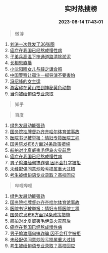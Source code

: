 <div align="center"><h2>实时热搜榜</h2><h4>2023-08-14 17:43:01</h4></div>

> 微博  

1. [刘涛一次性发了36张图](https://s.weibo.com/weibo?q=%23%E5%88%98%E6%B6%9B%E4%B8%80%E6%AC%A1%E6%80%A7%E5%8F%91%E4%BA%8636%E5%BC%A0%E5%9B%BE%23&t=31&band_rank=1&Refer=top)<br />
2. [癌症在我国已经熬成慢性病](https://s.weibo.com/weibo?q=%23%E7%99%8C%E7%97%87%E5%9C%A8%E6%88%91%E5%9B%BD%E5%B7%B2%E7%BB%8F%E7%86%AC%E6%88%90%E6%85%A2%E6%80%A7%E7%97%85%23&t=31&band_rank=2&Refer=top)<br />
3. [子弟兵高温下抢通道路清除淤泥](https://s.weibo.com/weibo?q=%23%E5%AD%90%E5%BC%9F%E5%85%B5%E9%AB%98%E6%B8%A9%E4%B8%8B%E6%8A%A2%E9%80%9A%E9%81%93%E8%B7%AF%E6%B8%85%E9%99%A4%E6%B7%A4%E6%B3%A5%23&t=31&band_rank=3&Refer=top)<br />
4. [长相思直播](https://s.weibo.com/weibo?q=%E9%95%BF%E7%9B%B8%E6%80%9D%E7%9B%B4%E6%92%AD&t=31&band_rank=4&Refer=top)<br />
5. [小沈阳晒女儿与薛之谦合照](https://s.weibo.com/weibo?q=%23%E5%B0%8F%E6%B2%88%E9%98%B3%E6%99%92%E5%A5%B3%E5%84%BF%E4%B8%8E%E8%96%9B%E4%B9%8B%E8%B0%A6%E5%90%88%E7%85%A7%23&t=31&band_rank=5&Refer=top)<br />
6. [中国警察让孤注一掷导演不要害怕](https://s.weibo.com/weibo?q=%23%E4%B8%AD%E5%9B%BD%E8%AD%A6%E5%AF%9F%E8%AE%A9%E5%AD%A4%E6%B3%A8%E4%B8%80%E6%8E%B7%E5%AF%BC%E6%BC%94%E4%B8%8D%E8%A6%81%E5%AE%B3%E6%80%95%23&t=31&band_rank=6&Refer=top)<br />
7. [冯绍峰的女主运](https://s.weibo.com/weibo?q=%23%E5%86%AF%E7%BB%8D%E5%B3%B0%E7%9A%84%E5%A5%B3%E4%B8%BB%E8%BF%90%23&t=31&band_rank=7&Refer=top)<br />
8. [游客称在黄山拍到神秘黄色动物](https://s.weibo.com/weibo?q=%23%E6%B8%B8%E5%AE%A2%E7%A7%B0%E5%9C%A8%E9%BB%84%E5%B1%B1%E6%8B%8D%E5%88%B0%E7%A5%9E%E7%A7%98%E9%BB%84%E8%89%B2%E5%8A%A8%E7%89%A9%23&t=31&band_rank=8&Refer=top)<br />
9. [当你被缅甸语专业录取](https://s.weibo.com/weibo?q=%E5%BD%93%E4%BD%A0%E8%A2%AB%E7%BC%85%E7%94%B8%E8%AF%AD%E4%B8%93%E4%B8%9A%E5%BD%95%E5%8F%96&t=31&band_rank=9&Refer=top)<br />

> 知乎  


> 百度  

1. [绿色发展动能强劲](https://www.baidu.com/s?wd=%E7%BB%BF%E8%89%B2%E5%8F%91%E5%B1%95%E5%8A%A8%E8%83%BD%E5%BC%BA%E5%8A%B2&sa=fyb_news&rsv_dl=fyb_news)<br />
2. [国务院挂牌督办齐齐哈尔体育馆事故](https://www.baidu.com/s?wd=%E5%9B%BD%E5%8A%A1%E9%99%A2%E6%8C%82%E7%89%8C%E7%9D%A3%E5%8A%9E%E9%BD%90%E9%BD%90%E5%93%88%E5%B0%94%E4%BD%93%E8%82%B2%E9%A6%86%E4%BA%8B%E6%95%85&sa=fyb_news&rsv_dl=fyb_news)<br />
3. [医院书记被举报：情妇专揽医院工程](https://www.baidu.com/s?wd=%E5%8C%BB%E9%99%A2%E4%B9%A6%E8%AE%B0%E8%A2%AB%E4%B8%BE%E6%8A%A5%EF%BC%9A%E6%83%85%E5%A6%87%E4%B8%93%E6%8F%BD%E5%8C%BB%E9%99%A2%E5%B7%A5%E7%A8%8B&sa=fyb_news&rsv_dl=fyb_news)<br />
4. [国务院发布6方面24条政策措施](https://www.baidu.com/s?wd=%E5%9B%BD%E5%8A%A1%E9%99%A2%E5%8F%91%E5%B8%836%E6%96%B9%E9%9D%A224%E6%9D%A1%E6%94%BF%E7%AD%96%E6%8E%AA%E6%96%BD&sa=fyb_news&rsv_dl=fyb_news)<br />
5. [航拍对比夏威夷毛伊岛火灾前后](https://www.baidu.com/s?wd=%E8%88%AA%E6%8B%8D%E5%AF%B9%E6%AF%94%E5%A4%8F%E5%A8%81%E5%A4%B7%E6%AF%9B%E4%BC%8A%E5%B2%9B%E7%81%AB%E7%81%BE%E5%89%8D%E5%90%8E&sa=fyb_news&rsv_dl=fyb_news)<br />
6. [癌症在我国已经熬成慢性病](https://www.baidu.com/s?wd=%E7%99%8C%E7%97%87%E5%9C%A8%E6%88%91%E5%9B%BD%E5%B7%B2%E7%BB%8F%E7%86%AC%E6%88%90%E6%85%A2%E6%80%A7%E7%97%85&sa=fyb_news&rsv_dl=fyb_news)<br />
7. [男子偷渡缅甸搞诈骗 因不会打字被拒](https://www.baidu.com/s?wd=%E7%94%B7%E5%AD%90%E5%81%B7%E6%B8%A1%E7%BC%85%E7%94%B8%E6%90%9E%E8%AF%88%E9%AA%97+%E5%9B%A0%E4%B8%8D%E4%BC%9A%E6%89%93%E5%AD%97%E8%A2%AB%E6%8B%92&sa=fyb_news&rsv_dl=fyb_news)<br />
8. [未经配偶同意炒股亏损属重大过错](https://www.baidu.com/s?wd=%E6%9C%AA%E7%BB%8F%E9%85%8D%E5%81%B6%E5%90%8C%E6%84%8F%E7%82%92%E8%82%A1%E4%BA%8F%E6%8D%9F%E5%B1%9E%E9%87%8D%E5%A4%A7%E8%BF%87%E9%94%99&sa=fyb_news&rsv_dl=fyb_news)<br />
9. [考生被缅甸语专业录取？高校回应](https://www.baidu.com/s?wd=%E8%80%83%E7%94%9F%E8%A2%AB%E7%BC%85%E7%94%B8%E8%AF%AD%E4%B8%93%E4%B8%9A%E5%BD%95%E5%8F%96%EF%BC%9F%E9%AB%98%E6%A0%A1%E5%9B%9E%E5%BA%94&sa=fyb_news&rsv_dl=fyb_news)<br />

> 哔哩哔哩  

1. [绿色发展动能强劲](https://www.baidu.com/s?wd=%E7%BB%BF%E8%89%B2%E5%8F%91%E5%B1%95%E5%8A%A8%E8%83%BD%E5%BC%BA%E5%8A%B2&sa=fyb_news&rsv_dl=fyb_news)<br />
2. [国务院挂牌督办齐齐哈尔体育馆事故](https://www.baidu.com/s?wd=%E5%9B%BD%E5%8A%A1%E9%99%A2%E6%8C%82%E7%89%8C%E7%9D%A3%E5%8A%9E%E9%BD%90%E9%BD%90%E5%93%88%E5%B0%94%E4%BD%93%E8%82%B2%E9%A6%86%E4%BA%8B%E6%95%85&sa=fyb_news&rsv_dl=fyb_news)<br />
3. [医院书记被举报：情妇专揽医院工程](https://www.baidu.com/s?wd=%E5%8C%BB%E9%99%A2%E4%B9%A6%E8%AE%B0%E8%A2%AB%E4%B8%BE%E6%8A%A5%EF%BC%9A%E6%83%85%E5%A6%87%E4%B8%93%E6%8F%BD%E5%8C%BB%E9%99%A2%E5%B7%A5%E7%A8%8B&sa=fyb_news&rsv_dl=fyb_news)<br />
4. [国务院发布6方面24条政策措施](https://www.baidu.com/s?wd=%E5%9B%BD%E5%8A%A1%E9%99%A2%E5%8F%91%E5%B8%836%E6%96%B9%E9%9D%A224%E6%9D%A1%E6%94%BF%E7%AD%96%E6%8E%AA%E6%96%BD&sa=fyb_news&rsv_dl=fyb_news)<br />
5. [航拍对比夏威夷毛伊岛火灾前后](https://www.baidu.com/s?wd=%E8%88%AA%E6%8B%8D%E5%AF%B9%E6%AF%94%E5%A4%8F%E5%A8%81%E5%A4%B7%E6%AF%9B%E4%BC%8A%E5%B2%9B%E7%81%AB%E7%81%BE%E5%89%8D%E5%90%8E&sa=fyb_news&rsv_dl=fyb_news)<br />
6. [癌症在我国已经熬成慢性病](https://www.baidu.com/s?wd=%E7%99%8C%E7%97%87%E5%9C%A8%E6%88%91%E5%9B%BD%E5%B7%B2%E7%BB%8F%E7%86%AC%E6%88%90%E6%85%A2%E6%80%A7%E7%97%85&sa=fyb_news&rsv_dl=fyb_news)<br />
7. [男子偷渡缅甸搞诈骗 因不会打字被拒](https://www.baidu.com/s?wd=%E7%94%B7%E5%AD%90%E5%81%B7%E6%B8%A1%E7%BC%85%E7%94%B8%E6%90%9E%E8%AF%88%E9%AA%97+%E5%9B%A0%E4%B8%8D%E4%BC%9A%E6%89%93%E5%AD%97%E8%A2%AB%E6%8B%92&sa=fyb_news&rsv_dl=fyb_news)<br />
8. [未经配偶同意炒股亏损属重大过错](https://www.baidu.com/s?wd=%E6%9C%AA%E7%BB%8F%E9%85%8D%E5%81%B6%E5%90%8C%E6%84%8F%E7%82%92%E8%82%A1%E4%BA%8F%E6%8D%9F%E5%B1%9E%E9%87%8D%E5%A4%A7%E8%BF%87%E9%94%99&sa=fyb_news&rsv_dl=fyb_news)<br />
9. [考生被缅甸语专业录取？高校回应](https://www.baidu.com/s?wd=%E8%80%83%E7%94%9F%E8%A2%AB%E7%BC%85%E7%94%B8%E8%AF%AD%E4%B8%93%E4%B8%9A%E5%BD%95%E5%8F%96%EF%BC%9F%E9%AB%98%E6%A0%A1%E5%9B%9E%E5%BA%94&sa=fyb_news&rsv_dl=fyb_news)<br />
